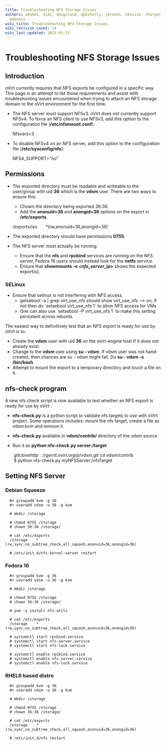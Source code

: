 ```yaml
---
title: Troubleshooting NFS Storage Issues
authors: adahms, didi, dougsland, dpkshetty, jbrooks, nkesick, rharper, sgordon, suppentopf,
  wdennis
wiki_title: Troubleshooting NFS Storage Issues
wiki_revision_count: 24
wiki_last_updated: 2015-01-31
---
```


# Troubleshooting NFS Storage Issues

## Introduction

oVirt currently requires that NFS exports be configured in a specific way. This page is an attempt to list those requirements and assist with troubleshooting issues encountered when trying to attach an NFS storage domain to the oVirt environment for the first time.

*   The NFS server must support NFSv3. oVirt does not currently support NFSv4. To force an NFS client to use NFSv3, add this option to the configuration file (**/etc/nfsmount.conf**):

      Nfsvers=3

*   To disable NFSv4 on an NFS server, add this option to the configuration file (**/etc/sysconfig/nfs**):

      NFS4_SUPPORT="no"

## Permissions

*   The exported directory must be readable and writeable to the user/group with uid **36** which is the **vdsm** user. There are two ways to ensure this:
    -   Chown the directory being exported 36:36.
    -   Add the **anonuid=36** and **anongid=36** options on the export in **/etc/exports**.

      /exports/iso       *(rw,anonuid=36,anongid=36)

*   The exported directory should have permissions **0755**:
*   The NFS server must actually be running.
    -   Ensure that the **nfs** and **rpcbind** services are running on the NFS server, Fedora 16 users should instead look for the **netfs** service.
    -   Ensure that **showmounts -e *<nfs_server_ip>*** shows the expected export(s).

### SELinux

*   Ensure that selinux is not interfering with NFS access.
    -   getsebool -a | grep virt_use_nfs should show virt_use_nfs --> on, if not then do \`setsebool virt_use_nfs 1\` to allow NFS access for VMs
    -   One can also use \`setsebool -P virt_use_nfs 1\` to make this setting persistent across reboots.

The easiest way to definitively test that an NFS export is ready for use by oVirt is to:

*   Create the **vdsm** user with uid **36** on the ovirt-engine host if it does not already exist.
*   Change to the **vdsm** user using **su - vdsm**. If vdsm user was not hand-created, then chances are su - vdsm might fail. Do **su - vdsm -s /bin/bash**
*   Attempt to mount the export to a temporary directory and touch a file on it.

## nfs-check program

A new nfs check script is now available to test whether an NFS export is ready for use by oVirt :

*   **nfs-check.py** is a python script to validate nfs targets to use with oVirt project. Some operations includes: mount the nfs target, create a file as vdsm:kvm and remove it.
*   **nfs-check.py** available in **vdsm/contrib/** directory of the vdsm source
*   Run it as **python nfs-check.py server:/target**

       $ git clone http://gerrit.ovirt.org/p/vdsm.git
       $ cd vdsm/contrib
       $ python nfs-check.py myNFSServer:/nfsTarget

## Setting NFS Server

### Debian Squeeze

      #> groupadd kvm -g 36
      #> useradd vdsm -u 36 -g kvm

      # mkdir /storage

      # chmod 0755 /storage
      # chown 36:36 /storage/

      # cat /etc/exports
      /storage    *(rw,sync,no_subtree_check,all_squash,anonuid=36,anongid=36)

      # /etc/init.d/nfs-kernel-server restart 

### Fedora 16

      #> groupadd kvm -g 36
      #> useradd vdsm -u 36 -g kvm

      # mkdir /storage

      # chmod 0755 /storage
      # chown 36:36 /storage/

      # yum -y install nfs-utils

      # cat /etc/exports
      /storage    *(rw,sync,no_subtree_check,all_squash,anonuid=36,anongid=36)

      # systemctl start rpcbind.service
      # systemctl start nfs-server.service
      # systemctl start nfs-lock.service 

      # systemctl enable rpcbind.service
      # systemctl enable nfs-server.service
      # systemctl enable nfs-lock.service

### RHEL6 based distro

      #> groupadd kvm -g 36
      #> useradd vdsm -u 36 -g kvm

      # mkdir /storage

      # chmod 0755 /storage
      # chown 36:36 /storage/

      # cat /etc/exports
      /storage    *(rw,sync,no_subtree_check,all_squash,anonuid=36,anongid=36)

      # /etc/init.d/nfs restart 

